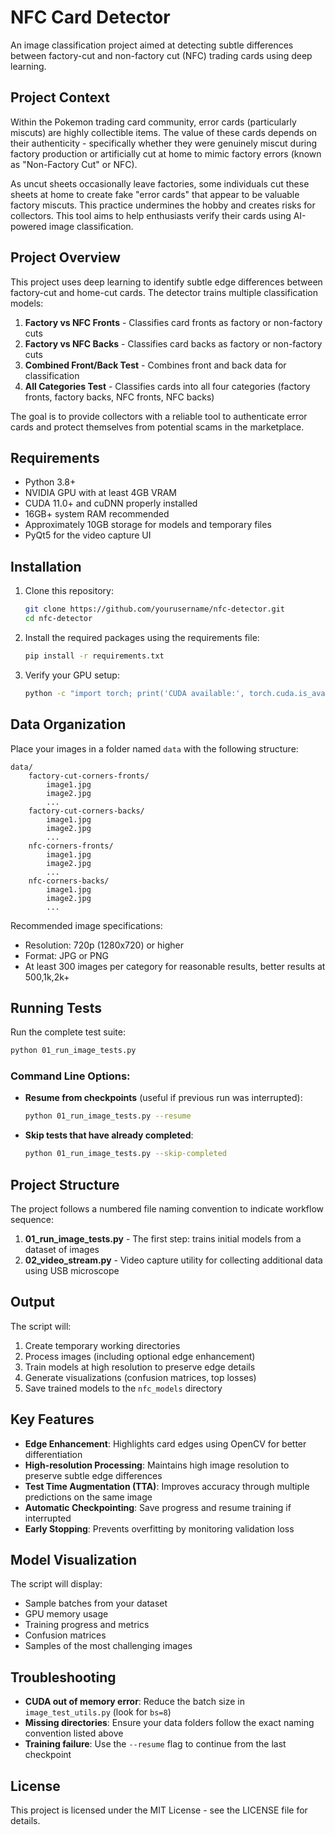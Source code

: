# NFC Card Detector

An image classification project aimed at detecting subtle differences between factory-cut and non-factory cut (NFC) trading cards using deep learning.

## Project Context

Within the Pokemon trading card community, error cards (particularly miscuts) are highly collectible items. The value of these cards depends on their authenticity - specifically whether they were genuinely miscut during factory production or artificially cut at home to mimic factory errors (known as "Non-Factory Cut" or NFC).

As uncut sheets occasionally leave factories, some individuals cut these sheets at home to create fake "error cards" that appear to be valuable factory miscuts. This practice undermines the hobby and creates risks for collectors. This tool aims to help enthusiasts verify their cards using AI-powered image classification.

## Project Overview

This project uses deep learning to identify subtle edge differences between factory-cut and home-cut cards. The detector trains multiple classification models:

1. **Factory vs NFC Fronts** - Classifies card fronts as factory or non-factory cuts
2. **Factory vs NFC Backs** - Classifies card backs as factory or non-factory cuts 
3. **Combined Front/Back Test** - Combines front and back data for classification
4. **All Categories Test** - Classifies cards into all four categories (factory fronts, factory backs, NFC fronts, NFC backs)

The goal is to provide collectors with a reliable tool to authenticate error cards and protect themselves from potential scams in the marketplace.

## Requirements

- Python 3.8+ 
- NVIDIA GPU with at least 4GB VRAM
- CUDA 11.0+ and cuDNN properly installed
- 16GB+ system RAM recommended
- Approximately 10GB storage for models and temporary files
- PyQt5 for the video capture UI

## Installation

1. Clone this repository:
   ```bash
   git clone https://github.com/yourusername/nfc-detector.git
   cd nfc-detector
   ```

2. Install the required packages using the requirements file:
   ```bash
   pip install -r requirements.txt
   ```

3. Verify your GPU setup:
   ```bash
   python -c "import torch; print('CUDA available:', torch.cuda.is_available())"
   ```

## Data Organization

Place your images in a folder named `data` with the following structure:
```
data/
    factory-cut-corners-fronts/
        image1.jpg
        image2.jpg
        ...
    factory-cut-corners-backs/
        image1.jpg
        image2.jpg
        ...
    nfc-corners-fronts/
        image1.jpg
        image2.jpg
        ...
    nfc-corners-backs/
        image1.jpg
        image2.jpg
        ...
```

Recommended image specifications:
- Resolution: 720p (1280x720) or higher
- Format: JPG or PNG
- At least 300 images per category for reasonable results, better results at 500,1k,2k+

## Running Tests

Run the complete test suite:
```bash
python 01_run_image_tests.py
```

### Command Line Options:

- **Resume from checkpoints** (useful if previous run was interrupted):
  ```bash
  python 01_run_image_tests.py --resume
  ```

- **Skip tests that have already completed**:
  ```bash
  python 01_run_image_tests.py --skip-completed
  ```

## Project Structure

The project follows a numbered file naming convention to indicate workflow sequence:

1. **01_run_image_tests.py** - The first step: trains initial models from a dataset of images
2. **02_video_stream.py** - Video capture utility for collecting additional data using USB microscope

## Output

The script will:
1. Create temporary working directories
2. Process images (including optional edge enhancement)
3. Train models at high resolution to preserve edge details
4. Generate visualizations (confusion matrices, top losses)
5. Save trained models to the `nfc_models` directory

## Key Features

- **Edge Enhancement**: Highlights card edges using OpenCV for better differentiation
- **High-resolution Processing**: Maintains high image resolution to preserve subtle edge differences
- **Test Time Augmentation (TTA)**: Improves accuracy through multiple predictions on the same image
- **Automatic Checkpointing**: Save progress and resume training if interrupted
- **Early Stopping**: Prevents overfitting by monitoring validation loss

## Model Visualization

The script will display:
- Sample batches from your dataset
- GPU memory usage
- Training progress and metrics
- Confusion matrices
- Samples of the most challenging images

## Troubleshooting

- **CUDA out of memory error**: Reduce the batch size in `image_test_utils.py` (look for `bs=8`)
- **Missing directories**: Ensure your data folders follow the exact naming convention listed above
- **Training failure**: Use the `--resume` flag to continue from the last checkpoint

## License

This project is licensed under the MIT License - see the LICENSE file for details.
